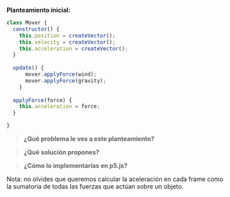 **Planteamiento inicial:**
```js
class Mover {
  constructor() {
    this.position = createVector();
    this.velocity = createVector();
    this.acceleration = createVector();
  }
  
  update() {
      mover.applyForce(wind);
      mover.applyForce(gravity);
    }
    
  applyForce(force) {
    this.acceleration = force;
  }

}

```

> **¿Qué problema le ves a este planteamiento?** 

> **¿Qué solución propones?** 

> **¿Cómo lo implementarías en p5.js?**

Nota: no olvides que queremos calcular la aceleración en cada frame como la sumatoria de todas las fuerzas que actúan sobre un objeto.
